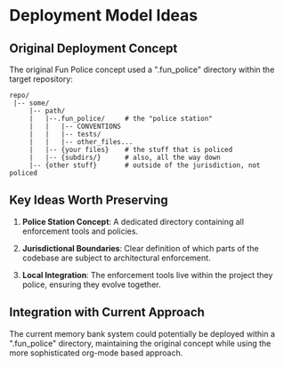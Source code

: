 # Deployment Model Ideas

## Original Deployment Concept

The original Fun Police concept used a ".fun_police" directory within the target repository:

```
repo/
 |-- some/
     |-- path/
     |   |--.fun_police/     # the "police station"
     |   |   |-- CONVENTIONS
     |   |   |-- tests/
     |   |   |-- other_files...
     |   |-- {your files}    # the stuff that is policed
     |   |-- {subdirs/}      # also, all the way down
     |-- {other stuff}       # outside of the jurisdiction, not policed
```

## Key Ideas Worth Preserving

1. **Police Station Concept**: A dedicated directory containing all enforcement tools and policies.

2. **Jurisdictional Boundaries**: Clear definition of which parts of the codebase are subject to architectural enforcement.

3. **Local Integration**: The enforcement tools live within the project they police, ensuring they evolve together.

## Integration with Current Approach

The current memory bank system could potentially be deployed within a ".fun_police" directory, maintaining the original concept while using the more sophisticated org-mode based approach.
